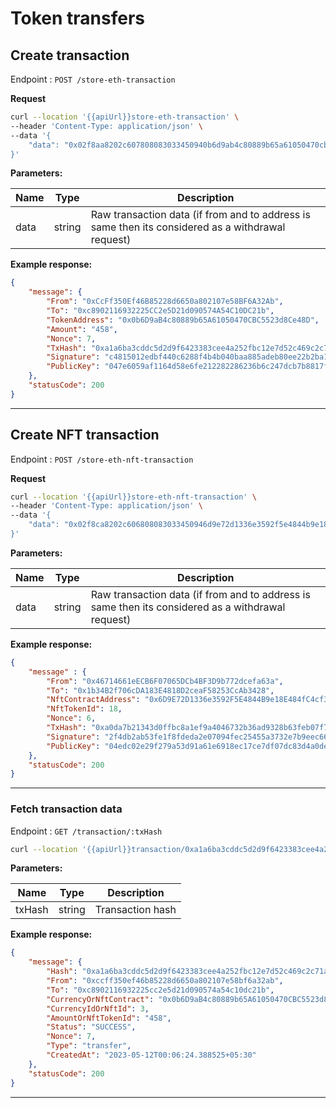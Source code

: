 # Token transfers


## Create transaction

Endpoint : `POST /store-eth-transaction`

**Request**
```sh
curl --location '{{apiUrl}}store-eth-transaction' \
--header 'Content-Type: application/json' \
--data '{
    "data": "0x02f8aa8202c607808083033450940b6d9ab4c80889b65a61050470cbc5523d8ce48d80b844a9059cbb000000000000000000000000c8902116932225cc2e5d21d090574a54c10dc21b00000000000000000000000000000000000000000000000000000000000001cac080a0c4815012edbf440c6288f4b4b040baa885adeb80ee22b2ba161656bfd88f3f81a05c273996dfa0872cad30c222f91c517fd95f6c497689341780a638d3e53726de"
}'
```

**Parameters:**

| Name          | Type        | Description                                 |
|---------------|-------------|---------------------------------------------|
| data          | string      | Raw transaction data (if from and to address is same then its considered as a withdrawal request) |

**Example response:**

```json
{
    "message": { 
        "From": "0xCcFf350Ef46B85228d6650a802107e58BF6A32Ab",
        "To": "0xc8902116932225CC2e5D21d090574A54C10DC21b",
        "TokenAddress": "0x0b6D9aB4c80889b65A61050470CBC5523d8Ce48D",
        "Amount": "458",
        "Nonce": 7,
        "TxHash": "0xa1a6ba3cddc5d2d9f6423383cee4a252fbc12e7d52c469c2c71ac6029a6d3d4f",
        "Signature": "c4815012edbf440c6288f4b4b040baa885adeb80ee22b2ba161656bfd88f3f815c273996dfa0872cad30c222f91c517fd95f6c497689341780a638d3e53726de00",
        "PublicKey": "047e6059af1164d58e6fe212282286236b6c247dcb7b8817fe35bc8dd7e8cc0e2c65e70aa0cc900a601d43b97fd9ba78a25e9293c91fd2092b5d7a8e5544bbf065"
    },
    "statusCode": 200
}
```

-------------------------------------------------------------------------------------------------------

## Create NFT transaction

Endpoint : `POST /store-eth-nft-transaction`

**Request**
```sh
curl --location '{{apiUrl}}store-eth-nft-transaction' \
--header 'Content-Type: application/json' \
--data '{
    "data": "0x02f8ca8202c606808083033450946d9e72d1336e3592f5e4844b9e18e484fc4cf34480b86423b872dd00000000000000000000000046714661eecb6f07065dcb4bf3d9b772dcefa63a0000000000000000000000001b34b2f706cda183e4818d2ceaf58253ccab34280000000000000000000000000000000000000000000000000000000000000012c001a02f4db2ab53fe1f8fdeda2e07094fec25455a3732e7b9eec663286a09897dae5aa00d67b2dde01a22c24c441823373a2d846b7de30f628d77208ea6842d1d2d2bae"
}'
```

**Parameters:**

| Name          | Type        | Description                                 |
|---------------|-------------|---------------------------------------------|
| data          | string      | Raw transaction data (if from and to address is same then its considered as a withdrawal request) |

**Example response:**

```json
{
    "message" : {
        "From": "0x46714661eECB6F07065DCb4BF3D9b772dcefa63a",
        "To": "0x1b34B2f706cDA183E4818D2ceaF58253CcAb3428",
        "NftContractAddress": "0x6D9E72D1336e3592F5E4844B9e18E484fC4cf344",
        "NftTokenId": 18,
        "Nonce": 6,
        "TxHash": "0xa0da7b21343d0ffbc8a1ef9a4046732b36ad9328b63feb07f734481cc9321e22",
        "Signature": "2f4db2ab53fe1f8fdeda2e07094fec25455a3732e7b9eec663286a09897dae5a0d67b2dde01a22c24c441823373a2d846b7de30f628d77208ea6842d1d2d2bae01",
        "PublicKey": "04edc02e29f279a53d91a61e6918ec17ce7df07dc83d4a0de952135239014fef3cf1a343dd8b5b79546e492deab691c2dc294cb8ef70859e50a688b77226da268e"
    }, 
    "statusCode": 200
}
```

-------------------------------------------------------------------------------------------------------

### Fetch transaction data

Endpoint : `GET /transaction/:txHash`

```sh
curl --location '{{apiUrl}}transaction/0xa1a6ba3cddc5d2d9f6423383cee4a252fbc12e7d52c469c2c71ac6029a6d3d4f'
```

**Parameters:**

| Name          | Type        | Description                                 |
|---------------|-------------|---------------------------------------------|
| txHash          | string      | Transaction hash |

**Example response:**

```json
{
    "message": {
        "Hash": "0xa1a6ba3cddc5d2d9f6423383cee4a252fbc12e7d52c469c2c71ac6029a6d3d4f",
        "From": "0xccff350ef46b85228d6650a802107e58bf6a32ab",
        "To": "0xc8902116932225cc2e5d21d090574a54c10dc21b",
        "CurrencyOrNftContract": "0x0b6D9aB4c80889b65A61050470CBC5523d8Ce48D",
        "CurrencyIdOrNftId": 3,
        "AmountOrNftTokenId": "458",
        "Status": "SUCCESS",
        "Nonce": 7,
        "Type": "transfer",
        "CreatedAt": "2023-05-12T00:06:24.388525+05:30"
    },
    "statusCode": 200
}
```

-------------------------------------------------------------------------------------------------------
